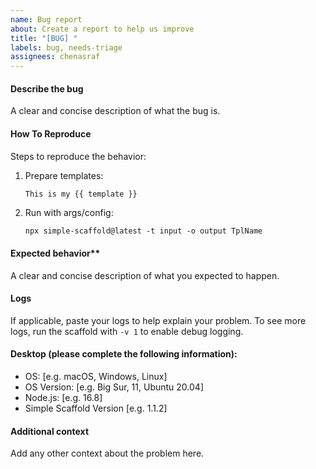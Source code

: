 ```yaml
---
name: Bug report
about: Create a report to help us improve
title: "[BUG] "
labels: bug, needs-triage
assignees: chenasraf
---
```


#### Describe the bug

A clear and concise description of what the bug is.

#### How To Reproduce

Steps to reproduce the behavior:

1. Prepare templates:

   ```txt
   This is my {{ template }}
   ```

2. Run with args/config:

   ```shell
   npx simple-scaffold@latest -t input -o output TplName
   ```

#### Expected behavior\*\*

A clear and concise description of what you expected to happen.

#### Logs

If applicable, paste your logs to help explain your problem. To see more logs, run the scaffold with
`-v 1` to enable debug logging.

#### Desktop (please complete the following information):

- OS: [e.g. macOS, Windows, Linux]
- OS Version: [e.g. Big Sur, 11, Ubuntu 20.04]
- Node.js: [e.g. 16.8]
- Simple Scaffold Version [e.g. 1.1.2]

#### Additional context

Add any other context about the problem here.
